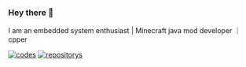 ### Hey there 👋 
I am an embedded system enthusiast | Minecraft java mod developer ｜ cpper

[![codes](https://api.githubtrends.io/user/svg/robcholz/langs?time_range=one_year&include_private=True&theme=classic)](https://api.githubtrends.io/user/svg/robcholz/langs?time_range=one_year&include_private=True&theme=classic)
[![repositorys](https://api.githubtrends.io/user/svg/robcholz/repos?time_range=one_year&include_private=True&theme=classic)](https://api.githubtrends.io/user/svg/robcholz/repos?time_range=one_year&include_private=True&theme=classic)
